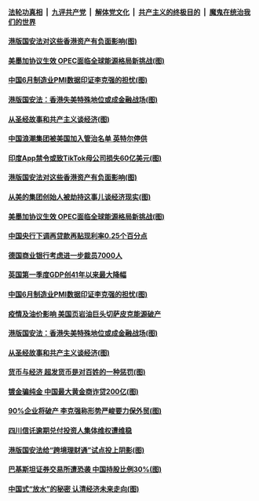 

####  [法轮功真相](../../../../basic/blob/master/README.md?t=07020502) &nbsp;|&nbsp; [九评共产党](../../../../9ping.md/blob/master/README.md?t=07020502) &nbsp;|&nbsp; [解体党文化](../../../../jtdwh.md/blob/master/README.md?t=07020502)  &nbsp;|&nbsp; [共产主义的终极目的](../../../../gczydzjmd.md/blob/master/README.md?t=07020502) &nbsp;|&nbsp; [魔鬼在统治我们的世界](../../../../mgztzwmdsj.md/blob/master/README.md?t=07020502) 

#### [港版国安法对这些香港资产有负面影响(图)](../pages/p5/938357.md?t=07020502) 

#### [美墨加协议生效 OPEC面临全球能源格局新挑战(图)](../pages/p5/938340.md?t=07020502) 


#### [中国6月制造业PMI数据印证李克强的担忧(图)](../pages/p5/938245.md?t=07020502) 

#### [港版国安法：香港失美特殊地位或成金融战场(图)](../pages/p5/938230.md?t=07020502) 

#### [从圣经故事和共产主义谈经济(图)](../pages/p5/938133.md?t=07020502) 

#### [中国浪潮集团被美国加入管治名单 英特尔停供](../pages/p5/938365.md?t=07020502) 

#### [印度App禁令或致TikTok母公司损失60亿美元(图)](../pages/p5/938364.md?t=07020502) 

#### [港版国安法对这些香港资产有负面影响(图)](../pages/p5/938357.md?t=07020502) 

#### [从美的集团创始人被劫持这事儿谈经济现实(图)](../pages/p5/938344.md?t=07020502) 

#### [美墨加协议生效 OPEC面临全球能源格局新挑战(图)](../pages/p5/938340.md?t=07020502) 


#### [中国央行下调再贷款再贴现利率0.25个百分点](../pages/p5/938264.md?t=07020502) 

#### [德国商业银行考虑进一步裁员7000人](../pages/p5/938262.md?t=07020502) 

#### [英国第一季度GDP创41年以来最大降幅](../pages/p5/938261.md?t=07020502) 

#### [中国6月制造业PMI数据印证李克强的担忧(图)](../pages/p5/938245.md?t=07020502) 

#### [疫情及油价影响 美国页岩油巨头切萨皮克能源破产](../pages/p5/938232.md?t=07020502) 

#### [港版国安法：香港失美特殊地位或成金融战场(图)](../pages/p5/938230.md?t=07020502) 

#### [从圣经故事和共产主义谈经济(图)](../pages/p5/938133.md?t=07020502) 

#### [货币与经济 超发货币是对百姓的一种惩罚(图)](../pages/p5/938130.md?t=07020502) 

#### [镀金骗纯金 中国最大黄金商诈贷200亿(图)](../pages/p5/938160.md?t=07020502) 

#### [90%企业将破产 李克强称形势严峻要力保外贸(图)](../pages/p5/938142.md?t=07020502) 

#### [四川信讬逾期兑付投资人集体维权遭维稳](../pages/p5/938159.md?t=07020502) 

#### [港版国安法给“跨境理财通”试点投上阴影(图)](../pages/p5/938156.md?t=07020502) 

#### [巴基斯坦证券交易所遭恐袭 中国持股比例30%(图)](../pages/p5/938118.md?t=07020502) 

#### [中国式“放水”的秘密 认清经济未来走向(图)](../pages/p5/938113.md?t=07020502) 

